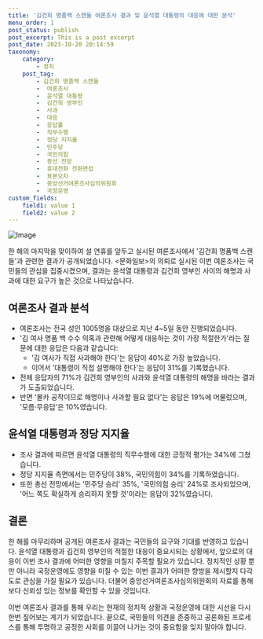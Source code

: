 ```yaml
---
title: '김건희 명품백 스캔들 여론조사 결과 및 윤석열 대통령의 대응에 대한 분석'
menu_order: 1
post_status: publish
post_excerpt: This is a post excerpt
post_date: 2023-10-20 20:14:59
taxonomy:
    category:
        - 정치
    post_tag:
        - 김건희 명품백 스캔들
        -  여론조사
        -  윤석열 대통령
        -  김건희 영부인
        -  사과
        -  대응
        -  응답률
        -  직무수행
        -  정당 지지율
        -  민주당
        -  국민의힘
        -  총선 전망
        -  휴대전화 전화면접
        -  표본오차
        -  중앙선거여론조사심의위원회
        -  국정운영
custom_fields:
    field1: value 1
    field2: value 2
---
```


![Image](https://imgnews.pstatic.net/image/002/2024/02/07/0002318743_001_20240207101100985.jpg?type=w647)


한 해의 마지막을 맞이하여 설 연휴를 앞두고 실시된 여론조사에서 '김건희 명품백 스캔들'과 관련한 결과가 공개되었습니다. <문화일보>의 의뢰로 실시된 이번 여론조사는 국민들의 관심을 집중시켰으며, 결과는 윤석열 대통령과 김건희 영부인 사이의 해명과 사과에 대한 요구가 높은 것으로 나타났습니다.

## 여론조사 결과 분석
- 여론조사는 전국 성인 1005명을 대상으로 지난 4~5일 동안 진행되었습니다. 
- '김 여사 명품 백 수수 의혹과 관련해 어떻게 대응하는 것이 가장 적절한가'라는 질문에 대한 응답은 다음과 같습니다:
  - '김 여사가 직접 사과해야 한다'는 응답이 40%로 가장 높았습니다.
  - 이어서 '대통령이 직접 설명해야 한다'는 응답이 31%를 기록했습니다.
- 전체 응답자의 71%가 김건희 영부인의 사과와 윤석열 대통령의 해명을 바라는 결과가 도출되었습니다.
- 반면 '몰카 공작이므로 해명이나 사과할 필요 없다'는 응답은 19%에 머물렀으며, '모름·무응답'은 10%였습니다.

## 윤석열 대통령과 정당 지지율
- 조사 결과에 따르면 윤석열 대통령의 직무수행에 대한 긍정적 평가는 34%에 그쳤습니다.
- 정당 지지율 측면에서는 민주당이 38%, 국민의힘이 34%를 기록하였습니다.
- 또한 총선 전망에서는 '민주당 승리' 35%, '국민의힘 승리' 24%로 조사되었으며, '어느 쪽도 확실하게 승리하지 못할 것'이라는 응답이 32%였습니다.

## 결론
한 해를 마무리하며 공개된 여론조사 결과는 국민들의 요구와 기대를 반영하고 있습니다. 윤석열 대통령과 김건희 영부인의 적절한 대응이 중요시되는 상황에서, 앞으로의 대응이 이번 조사 결과에 어떠한 영향을 미칠지 주목할 필요가 있습니다. 정치적인 상황 뿐만 아니라 국정운영에도 영향을 미칠 수 있는 이번 결과가 어떠한 향방을 제시할지 다각도로 관심을 가질 필요가 있습니다. 더불어 중앙선거여론조사심의위원회의 자료를 통해 보다 신뢰성 있는 정보를 확인할 수 있을 것입니다.

이번 여론조사 결과를 통해 우리는 현재의 정치적 상황과 국정운영에 대한 시선을 다시 한번 짚어보는 계기가 되었습니다. 끝으로, 국민들의 의견을 존중하고 공론화된 프로세스를 통해 투명하고 공정한 사회를 이끌어 나가는 것이 중요함을 잊지 말아야 합니다.

